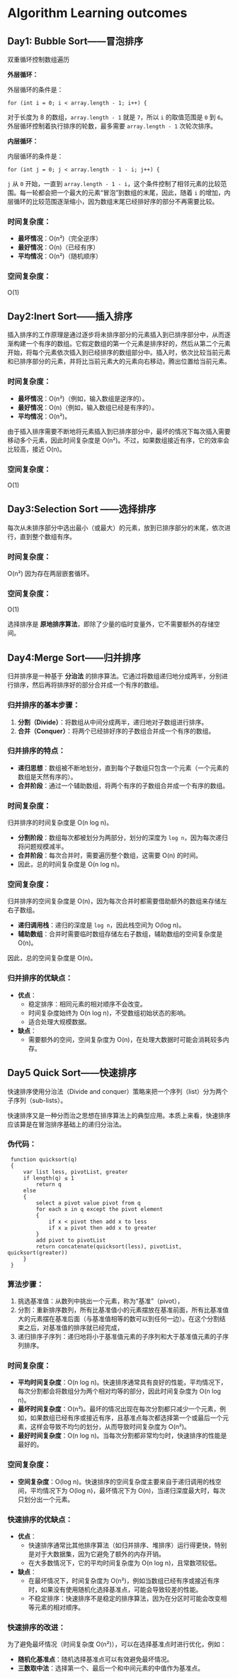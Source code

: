 # 					Algorithm Learning outcomes

## Day1: Bubble Sort——冒泡排序

双重循环控制数组遍历

**外层循环：**

外层循环的条件是：

```
for (int i = 0; i < array.length - 1; i++) {
```

对于长度为 8 的数组，`array.length - 1` 就是 `7`，所以 `i` 的取值范围是 `0` 到 `6`。外层循环控制着执行排序的轮数，最多需要 `array.length - 1` 次轮次排序。

**内层循环：**

内层循环的条件是：

```
for (int j = 0; j < array.length - 1 - i; j++) {
```

`j` 从 `0` 开始，一直到 `array.length - 1 - i`，这个条件控制了相邻元素的比较范围。每一轮都会把一个最大的元素“冒泡”到数组的末尾，因此，随着 `i` 的增加，内层循环的比较范围逐渐缩小，因为数组末尾已经排好序的部分不再需要比较。



### **时间复杂度：**

- **最坏情况**：O(n²)（完全逆序）
- **最好情况**：O(n)（已经有序）
- **平均情况**：O(n²)（随机顺序）



### **空间复杂度**： 

O(1)



## Day2:Inert Sort——插入排序

插入排序的工作原理是通过逐步将未排序部分的元素插入到已排序部分中，从而逐渐构建一个有序的数组。它假定数组的第一个元素是排序好的，然后从第二个元素开始，将每个元素依次插入到已经排序的数组部分中。插入时，依次比较当前元素和已排序部分的元素，并将比当前元素大的元素向右移动，腾出位置给当前元素。



### **时间复杂度：**

- **最坏情况**：O(n²)（例如，输入数组是逆序的）。
- **最好情况**：O(n)（例如，输入数组已经是有序的）。
- **平均情况**：O(n²)。

由于插入排序需要不断地将元素插入到已排序部分中，最坏的情况下每次插入需要移动多个元素，因此时间复杂度是 O(n²)。不过，如果数组接近有序，它的效率会比较高，接近 O(n)。



### **空间复杂度**： 

O(1)



## Day3:Selection Sort ——选择排序

每次从未排序部分中选出最小（或最大）的元素，放到已排序部分的末尾，依次进行，直到整个数组有序。



### 时间复杂度：

O(n²) 因为存在两层嵌套循环。



### 空间复杂度：

O(1) 

选择排序是 **原地排序算法**，即除了少量的临时变量外，它不需要额外的存储空间。



## Day4:Merge Sort——归并排序

归并排序是一种基于 **分治法** 的排序算法。它通过将数组递归地分成两半，分别进行排序，然后再将排序好的部分合并成一个有序的数组。



### 归并排序的基本步骤：

1. **分割（Divide）**：将数组从中间分成两半，递归地对子数组进行排序。
2. **合并（Conquer）**：将两个已经排好序的子数组合并成一个有序的数组。



### 归并排序的特点：

- **递归思想**：数组被不断地划分，直到每个子数组只包含一个元素（一个元素的数组是天然有序的）。
- **合并阶段**：通过一个辅助数组，将两个有序的子数组合并成一个有序的数组。



### 时间复杂度：

归并排序的时间复杂度是 O(n log n)。

- **分割阶段**：数组每次都被划分为两部分，划分的深度为 `log n`，因为每次递归将问题规模减半。
- **合并阶段**：每次合并时，需要遍历整个数组，这需要 O(n) 的时间。
- 因此，总的时间复杂度是 O(n log n)。



### 空间复杂度：

归并排序的空间复杂度是 O(n)，因为每次合并时都需要借助额外的数组来存储左右子数组。

- **递归调用栈**：递归的深度是 `log n`，因此栈空间为 O(log n)。
- **辅助数组**：合并时需要临时数组存储左右子数组，辅助数组的空间复杂度是 O(n)。

因此，总的空间复杂度是 O(n)。



### 归并排序的优缺点：

- **优点**：
  - 稳定排序：相同元素的相对顺序不会改变。
  - 时间复杂度始终为 O(n log n)，不受数组初始状态的影响。
  - 适合处理大规模数据。
- **缺点**：
  - 需要额外的空间，空间复杂度为 O(n)，在处理大数据时可能会消耗较多内存。



## Day5 Quick Sort——快速排序

快速排序使用分治法（Divide and conquer）策略来把一个序列（list）分为两个子序列（sub-lists）。

快速排序又是一种分而治之思想在排序算法上的典型应用。本质上来看，快速排序应该算是在冒泡排序基础上的递归分治法。



### 伪代码：

```
 function quicksort(q)
 {
     var list less, pivotList, greater
     if length(q) ≤ 1 
         return q
     else 
     {
         select a pivot value pivot from q
         for each x in q except the pivot element
         {
             if x < pivot then add x to less
             if x ≥ pivot then add x to greater
         }
         add pivot to pivotList
         return concatenate(quicksort(less), pivotList, quicksort(greater))
     }
 }
```



### 算法步骤：

1. 挑选基准值：从数列中挑出一个元素，称为“基准”（pivot），
2. 分割：重新排序数列，所有比基准值小的元素摆放在基准前面，所有比基准值大的元素摆在基准后面（与基准值相等的数可以到任何一边）。在这个分割结束之后，对基准值的排序就已经完成，
3. 递归排序子序列：递归地将小于基准值元素的子序列和大于基准值元素的子序列排序。



### 时间复杂度：

- **平均时间复杂度**：O(n log n)。快速排序通常具有良好的性能，平均情况下，每次分割都会将数组分为两个相对均等的部分，因此时间复杂度为 O(n log n)。
- **最坏时间复杂度**：O(n²)。最坏的情况出现在每次分割都只减少一个元素，例如，如果数组已经有序或接近有序，且基准点每次都选择第一个或最后一个元素，这样会导致不均匀的划分，从而导致时间复杂度为 O(n²)。
- **最好时间复杂度**：O(n log n)。当每次分割都非常均匀时，快速排序的性能是最好的。



### 空间复杂度：

- **空间复杂度**：O(log n)。快速排序的空间复杂度主要来自于递归调用的栈空间，平均情况下为 O(log n)，最坏情况下为 O(n)，当递归深度最大时，每次只划分出一个元素。



### 快速排序的优缺点：

- **优点**：
  - 快速排序通常比其他排序算法（如归并排序、堆排序）运行得更快，特别是对于大数据集，因为它避免了额外的内存开销。
  - 在大多数情况下，它的平均时间复杂度为 O(n log n)，且常数项较低。
- **缺点**：
  - 在最坏情况下，时间复杂度为 O(n²)，例如当数组已经有序或接近有序时，如果没有使用随机化选择基准点，可能会导致较差的性能。
  - 不稳定排序：快速排序不是稳定的排序算法，因为在分区时可能会改变相等元素的相对顺序。



### 快速排序的改进：

为了避免最坏情况（时间复杂度 O(n²)），可以在选择基准点时进行优化，例如：

- **随机化基准点**：随机选择基准点可以有效避免最坏情况。
- **三数取中法**：选择第一个、最后一个和中间元素的中值作为基准点。